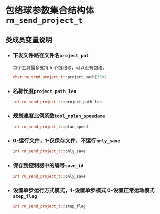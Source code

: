 # 包络球参数集合结构体`rm_send_project_t`

## 类成员变量说明

- ### 下发文件路径文件名`project_pat`

    每个工具最多支持 5 个包络球，可以没有包络。

    ```C++
    char rm_send_project_t::project_path[300]
    ```

- ### 名称长度`project_path_len`

    ```C++
    int rm_send_project_t::project_path_len
    ```

- ### 规划速度比例系数`tool_nplan_speedame`

    ```C++
    int rm_send_project_t::plan_speed
    ```

- ### 0-运行文件，1-仅保存文件，不运行`only_save`

    ```C++
    int rm_send_project_t::only_save
    ```

- ### 保存到控制器中的编号`save_id`

    ```C++
    int rm_send_project_t::only_save
    ```

- ### 设置单步运行方式模式，1-设置单步模式 0-设置正常运动模式`step_flag`

    ```C++
    int rm_send_project_t::step_flag
    ```
